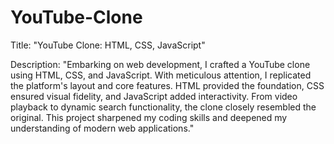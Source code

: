 # YouTube-Clone

Title: "YouTube Clone: HTML, CSS, JavaScript"

Description: "Embarking on web development, I crafted a YouTube clone using HTML, CSS, and JavaScript. With meticulous attention, I replicated the platform's layout and core features. HTML provided the foundation, CSS ensured visual fidelity, and JavaScript added interactivity. From video playback to dynamic search functionality, the clone closely resembled the original. This project sharpened my coding skills and deepened my understanding of modern web applications."
